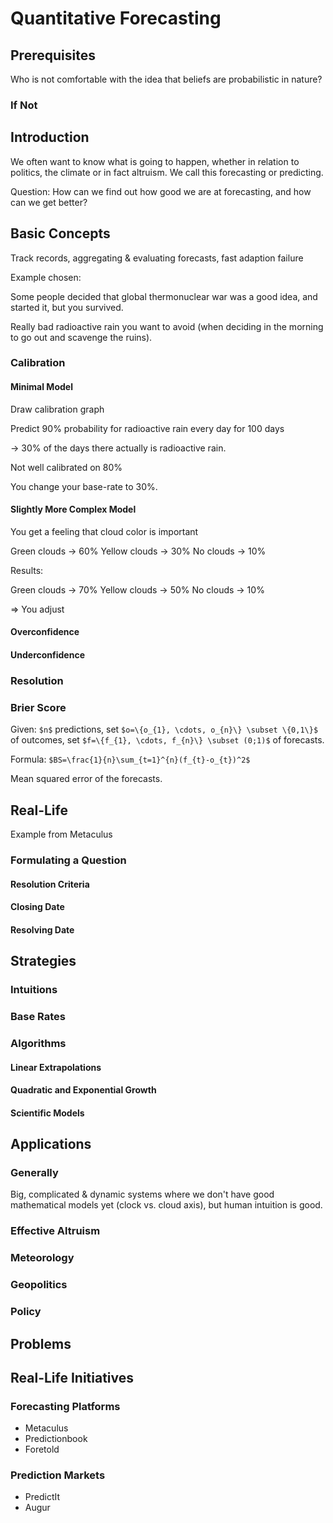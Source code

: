Quantitative Forecasting
========================

Prerequisites
-------------

Who is not comfortable with the idea that beliefs are probabilistic
in nature?

### If Not

Introduction
------------

We often want to know what is going to happen, whether in relation to
politics, the climate or in fact altruism. We call this forecasting
or predicting.

Question: How can we find out how good we are at forecasting, and how
can we get better?

Basic Concepts
--------------

Track records, aggregating & evaluating forecasts, fast adaption failure

Example chosen:

Some people decided that global thermonuclear war was a good idea, and
started it, but you survived.

Really bad radioactive rain you want to avoid (when deciding in the
morning to go out and scavenge the ruins).

### Calibration

#### Minimal Model

Draw calibration graph

Predict 90% probability for radioactive rain every day for 100 days

→ 30% of the days there actually is radioactive rain.

Not well calibrated on 80%

You change your base-rate to 30%.

#### Slightly More Complex Model

You get a feeling that cloud color is important

Green clouds → 60%
Yellow clouds → 30%
No clouds → 10%

Results:

Green clouds → 70%
Yellow clouds → 50%
No clouds → 10%

⇒ You adjust

#### Overconfidence

#### Underconfidence

### Resolution

### Brier Score

Given: `$n$` predictions, set `$o=\{o_{1}, \cdots, o_{n}\} \subset \{0,1\}$`
of outcomes, set `$f=\{f_{1}, \cdots, f_{n}\} \subset (0;1)$` of
forecasts.

Formula: `$BS=\frac{1}{n}\sum_{t=1}^{n}(f_{t}-o_{t})^2$`

Mean squared error of the forecasts.

Real-Life
----------

Example from Metaculus

### Formulating a Question

#### Resolution Criteria

#### Closing Date

#### Resolving Date

Strategies
----------

### Intuitions

### Base Rates

### Algorithms

#### Linear Extrapolations

#### Quadratic and Exponential Growth

#### Scientific Models

Applications
------------

### Generally

Big, complicated & dynamic systems where we don't have good mathematical
models yet (clock vs. cloud axis), but human intuition is good.

### Effective Altruism

### Meteorology

### Geopolitics

### Policy

Problems
--------

Real-Life Initiatives
---------------------

### Forecasting Platforms

* Metaculus
* Predictionbook
* Foretold

### Prediction Markets

* PredictIt
* Augur
